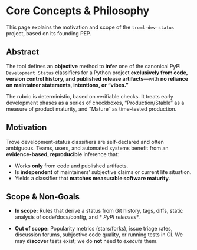 # Core Concepts & Philosophy

This page explains the motivation and scope of the `troml-dev-status` project, based on its founding PEP.

## Abstract

The tool defines an **objective** method to **infer** one of the canonical PyPI `Development Status` classifiers for a
Python project **exclusively from code, version control history, and published release artifacts**—with **no reliance on
maintainer statements, intentions, or “vibes.”**

The rubric is deterministic, based on verifiable checks. It treats early development phases as a series of checkboxes,
“Production/Stable” as a measure of product maturity, and “Mature” as time-tested production.

## Motivation

Trove development-status classifiers are self-declared and often ambiguous. Teams, users, and automated systems benefit
from an **evidence-based, reproducible** inference that:

* Works **only** from code and published artifacts.
* Is **independent** of maintainers’ subjective claims or current life situation.
* Yields a classifier that **matches measurable software maturity**.

## Scope & Non-Goals

* **In scope:** Rules that derive a status from Git history, tags, diffs, static analysis of code/docs/config, and *
  *PyPI releases**.

* **Out of scope:** Popularity metrics (stars/forks), issue triage rates, discussion forums, subjective code quality, or
  running tests in CI. We may **discover** tests exist; we do **not** need to *execute* them.

